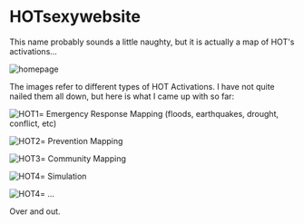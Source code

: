 HOTsexywebsite
==============

This name probably sounds a little naughty, but it is actually a map of HOT's activations... 

![homepage](https://raw.github.com/MappingKat/HOTsexywebsite/master/homepage.png)

The images refer to different types of HOT Activations.  I have not quite nailed them all down, but here is what I came 
up with so far:

![HOT1](https://raw.github.com/MappingKat/HOTsexywebsite/master/HOT.png)= Emergency Response Mapping (floods, earthquakes, 
drought, conflict, etc)

![HOT2](https://raw.github.com/MappingKat/HOTsexywebsite/master/HOT2.png)= Prevention Mapping

![HOT3](https://raw.github.com/MappingKat/HOTsexywebsite/master/HOT3.png)= Community Mapping

![HOT4](https://raw.github.com/MappingKat/HOTsexywebsite/master/HOT4.png)= Simulation

![HOT4](https://raw.github.com/MappingKat/HOTsexywebsite/master/HOT5.png)= ...


Over and out.  
